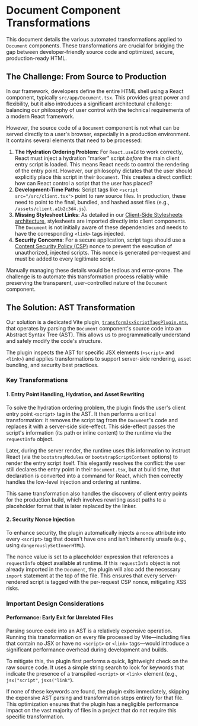 # Document Component Transformations

This document details the various automated transformations applied to `Document` components. These transformations are crucial for bridging the gap between developer-friendly source code and optimized, secure, production-ready HTML.

## The Challenge: From Source to Production

In our framework, developers define the entire HTML shell using a React component, typically `src/app/Document.tsx`. This provides great power and flexibility, but it also introduces a significant architectural challenge: balancing our philosophy of user control with the technical requirements of a modern React framework.

However, the source code of a `Document` component is not what can be served directly to a user's browser, especially in a production environment. It contains several elements that need to be processed:

1.  **The Hydration Ordering Problem:** For `React.useId` to work correctly, React must inject a hydration "marker" script *before* the main client entry script is loaded. This means React needs to control the rendering of the entry point. However, our philosophy dictates that the user should explicitly place this script in their `Document`. This creates a direct conflict: how can React control a script that the user has placed?
2.  **Development-Time Paths**: Script tags like `<script src="/src/client.tsx">` point to raw source files. In production, these need to point to the final, bundled, and hashed asset files (e.g., `/assets/client.a1b2c3d4.js`).
3.  **Missing Stylesheet Links**: As detailed in our [Client-Side Stylesheets architecture](./clientStylesheets.md), stylesheets are imported directly into client components. The `Document` is not initially aware of these dependencies and needs to have the corresponding `<link>` tags injected.
4.  **Security Concerns**: For a secure application, script tags should use a [Content Security Policy (CSP)](https://developer.mozilla.org/en-US/docs/Web/HTTP/CSP) nonce to prevent the execution of unauthorized, injected scripts. This nonce is generated per-request and must be added to every legitimate script.

Manually managing these details would be tedious and error-prone. The challenge is to automate this transformation process reliably while preserving the transparent, user-controlled nature of the `Document` component.

## The Solution: AST Transformation

Our solution is a dedicated Vite plugin, [`transformJsxScriptTagsPlugin.mts`](https://github.com/redwoodjs/sdk/blob/90679fbeee4af5cc2d026a42475432278d53ef55/sdk/src/vite/transformJsxScriptTagsPlugin.mts), that operates by parsing the `Document` component's source code into an Abstract Syntax Tree (AST). This allows us to programmatically understand and safely modify the code's structure.

The plugin inspects the AST for specific JSX elements (`<script>` and `<link>`) and applies transformations to support server-side rendering, asset bundling, and security best practices.

### Key Transformations

#### 1. Entry Point Handling, Hydration, and Asset Rewriting

To solve the hydration ordering problem, the plugin finds the user's client entry point `<script>` tag in the AST. It then performs a critical transformation: it removes the script tag from the `Document`'s code and replaces it with a server-side side-effect. This side-effect passes the script's information (its path or inline content) to the runtime via the `requestInfo` object.

Later, during the server render, the runtime uses this information to instruct React (via the `bootstrapModules` or `bootstrapScriptContent` options) to render the entry script itself. This elegantly resolves the conflict: the user still declares the entry point in their `Document.tsx`, but at build time, that declaration is converted into a command for React, which then correctly handles the low-level injection and ordering at runtime.

This same transformation also handles the discovery of client entry points for the production build, which involves rewriting asset paths to a placeholder format that is later replaced by the linker.

#### 2. Security Nonce Injection

To enhance security, the plugin automatically injects a `nonce` attribute into every `<script>` tag that doesn't have one and isn't inherently unsafe (e.g., using `dangerouslySetInnerHTML`).

The nonce value is set to a placeholder expression that references a `requestInfo` object available at runtime. If this `requestInfo` object is not already imported in the `Document`, the plugin will also add the necessary `import` statement at the top of the file. This ensures that every server-rendered script is tagged with the per-request CSP nonce, mitigating XSS risks.

### Important Design Considerations

#### Performance: Early Exit for Unrelated Files

Parsing source code into an AST is a relatively expensive operation. Running this transformation on every file processed by Vite—including files that contain no JSX or have no `<script>` or `<link>` tags—would introduce a significant performance overhead during development and builds.

To mitigate this, the plugin first performs a quick, lightweight check on the raw source code. It uses a simple string search to look for keywords that indicate the presence of a transpiled `<script>` or `<link>` element (e.g., `jsx("script"`, `jsxs("link"`).

If none of these keywords are found, the plugin exits immediately, skipping the expensive AST parsing and transformation steps entirely for that file. This optimization ensures that the plugin has a negligible performance impact on the vast majority of files in a project that do not require this specific transformation. 